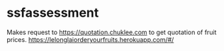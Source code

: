# ssfassessment
Makes request to https://quotation.chuklee.com to get quotation of fruit prices.
https://lelonglaiorderyourfruits.herokuapp.com/#/
